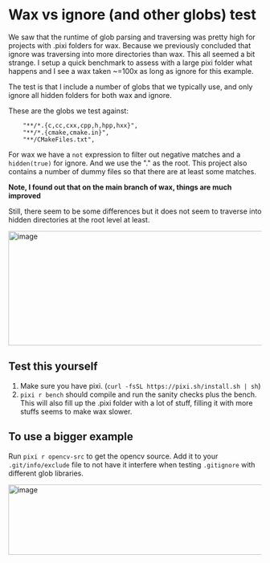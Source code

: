 # Wax vs ignore (and other globs) test

We saw that the runtime of glob parsing and traversing was pretty high for projects with .pixi folders for wax.
Because we previously concluded that ignore was traversing into more directories than wax.
This all seemed a bit strange.
I setup a quick benchmark to assess with a large pixi folder what happens and I see a wax taken ~=100x as long as ignore
for this example.

The test is that I include a number of globs that we typically use, and only ignore all hidden folders for both wax and ignore.

These are the globs we test against:

```
    "**/*.{c,cc,cxx,cpp,h,hpp,hxx}",
    "**/*.{cmake,cmake.in}",
    "**/CMakeFiles.txt",
```

For wax we have a `not` expression to filter out negative matches and a `hidden(true)` for ignore.
And we use the "." as the root.
This project also contains a number of dummy files so that there are at least some matches.

**Note, I found out that on the main branch of wax, things are much improved**

Still, there seem to be some differences but it does not seem to traverse into hidden directories at the root level at least.

<img width="1201" height="228" alt="image" src="https://github.com/user-attachments/assets/b4adc334-05a9-452d-a1df-fadb62ee2e69" />


## Test this yourself

1. Make sure you have pixi. (`curl -fsSL https://pixi.sh/install.sh | sh`)
2. `pixi r bench` should compile and run the sanity checks plus the bench. This will also fill up the .pixi folder with a lot of stuff, filling it with more stuffs seems to make wax slower.


## To use a bigger example
Run `pixi r opencv-src` to get the opencv source.
Add it to your `.git/info/exclude` file to not have it interfere when testing `.gitignore` with different glob libraries.

<img width="752" height="140" alt="image" src="https://github.com/user-attachments/assets/9bc0298f-842d-4def-b0c9-acfb5bbb2433" />

